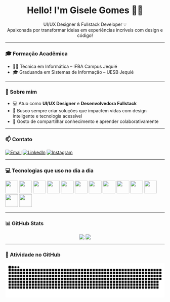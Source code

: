 <h1 align="center">Hello! I'm Gisele Gomes 👩‍💻</h1>

<p align="center">
UI/UX Designer & Fullstack Developer 💡<br>
Apaixonada por transformar ideias em experiências incríveis com design e código!
</p>

<!-- Estilo para corrigir ícones no modo escuro -->
<style>
  @media (prefers-color-scheme: dark) {
    .markdown-body img[src*="devicons/devicon/icons/express/express-original.svg"],
    .markdown-body img[src*="devicons/devicon/icons/github/github-original.svg"] {
      filter: invert(1);
    }
  }
</style>

---

### 🎓 Formação Acadêmica

- 👩‍🎓 Técnica em Informática – IFBA Campus Jequié
- 🎓 Graduanda em Sistemas de Informação – UESB Jequié

---

### 💼 Sobre mim

- 💻 Atuo como **UI/UX Designer** e **Desenvolvedora Fullstack**
- 🚀 Busco sempre criar soluções que impactem vidas com design inteligente e tecnologia acessível
- 💬 Gosto de compartilhar conhecimento e aprender colaborativamente

---

### 📫 Contato

[![Email](https://img.shields.io/badge/Email-D44638?style=for-the-badge&logo=gmail&logoColor=white)](mailto:belagisa14@gmail.com)
[![LinkedIn](https://img.shields.io/badge/LinkedIn-0077B5?style=for-the-badge&logo=linkedin&logoColor=white)](https://www.linkedin.com/in/gisele-gomes-oliveira-037bb1128)
[![Instagram](https://img.shields.io/badge/Instagram-E4405F?style=for-the-badge&logo=instagram&logoColor=white)](https://www.instagram.com/belagisa13)

---

### 💻 Tecnologias que uso no dia a dia

<p align="left">
  <img src="https://cdn.jsdelivr.net/gh/devicons/devicon/icons/c/c-original.svg" width="40" height="40"/>
  <img src="https://cdn.jsdelivr.net/gh/devicons/devicon/icons/cplusplus/cplusplus-original.svg" width="40" height="40"/>
  <img src="https://cdn.jsdelivr.net/gh/devicons/devicon/icons/java/java-original.svg" width="40" height="40"/>
  <img src="https://cdn.jsdelivr.net/gh/devicons/devicon/icons/javascript/javascript-original.svg" width="40" height="40"/>
  <img src="https://cdn.jsdelivr.net/gh/devicons/devicon/icons/react/react-original-wordmark.svg" width="40" height="40"/>
  <img src="https://cdn.jsdelivr.net/gh/devicons/devicon/icons/nodejs/nodejs-original.svg" width="40" height="40"/>
  <img src="https://cdn.jsdelivr.net/gh/devicons/devicon/icons/express/express-original.svg" width="40" height="40"/>
  <img src="https://cdn.jsdelivr.net/gh/devicons/devicon/icons/figma/figma-original.svg" width="40" height="40"/>
  <img src="https://cdn.jsdelivr.net/gh/devicons/devicon/icons/bootstrap/bootstrap-original.svg" width="40" height="40"/>
  <img src="https://cdn.jsdelivr.net/gh/devicons/devicon/icons/xd/xd-plain.svg" width="40" height="40"/>
  <img src="https://cdn.jsdelivr.net/gh/devicons/devicon/icons/vscode/vscode-original.svg" width="40" height="40"/>
  <img src="https://cdn.jsdelivr.net/gh/devicons/devicon/icons/github/github-original.svg" width="40" height="40"/>
  <img src="https://cdn.jsdelivr.net/gh/devicons/devicon/icons/postgresql/postgresql-original.svg" width="40" height="40"/>
</p>

---

### 📊 GitHub Stats

<div align="center">
  <img align="center" src="https://github-readme-stats.vercel.app/api?username=giselegomes431&show_icons=true&theme=radical&rank_icon=github" />
  <img align="center" src="https://github-readme-stats.vercel.app/api/top-langs/?username=giselegomes431&layout=compact&theme=radical" />
</div>

---

### 🐍 Atividade no GitHub

<picture>
  <source media="(prefers-color-scheme: dark)" srcset="https://raw.githubusercontent.com/giselegomes431/giselegomes431/main/dist/github-contribution-grid-snake-dark.svg" />
  <source media="(prefers-color-scheme: light)" srcset="https://raw.githubusercontent.com/giselegomes431/giselegomes431/main/dist/github-contribution-grid-snake.svg" />
  <img alt="github-snake" src="https://raw.githubusercontent.com/giselegomes431/giselegomes431/main/dist/github-contribution-grid-snake.svg" />
</picture>